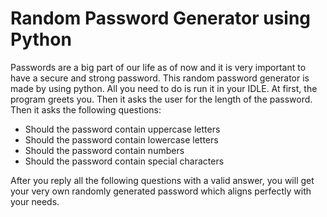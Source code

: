 # Random Password Generator using Python

Passwords are a big part of our life as of now and it is very important to have a secure and strong password.
This random password generator is made by using python.
All you need to do is run it in your IDLE. 
At first, the program greets you. Then it asks the user for the length of the password. 
Then it asks the following questions:
* Should the password contain uppercase letters
* Should the password contain lowercase letters
* Should the password contain numbers
* Should the password contain special characters

After you reply all the following questions with a valid answer, you will get your very own randomly generated password which aligns perfectly with your needs.
